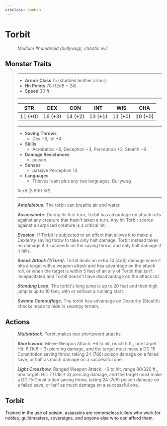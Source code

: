 ```yaml
---
cssclass: kanban
---
```


# Torbit
>*Medium #humanoid (bullywug), chaotic evil*
## Monster Traits
>___
>- **Armor Class** 15 (studded leather armor)
>- **Hit Points** 78 (12d8 + 24)
>- **Speed** 30 ft.
>___
>|STR|DEX|CON|INT|WIS|CHA|
>|:---:|:---:|:---:|:---:|:---:|:---:|
>|11 (+0)|16 (+3)|14 (+2)|13 (+1)|11 (+0)|10 (+0)|
>___
>- **Saving Throws**
>	 - Dex +6, Int +4
>- **Skills**
>	 - Acrobatics +6, Deception +3, Perception +3, Stealth +9
>- **Damage Resistances**
>	 - poison
>- **Senses**
>	 - passive Perception 13
>- **Languages**
>	 - Thieves' cant plus any two languages, Bullywug
>
> #cr8 (3,900 XP)
>___
>***Amphibious.*** The torbit can breathe air and water.  
>
>***Assassinate.*** During its first turn, Torbit has advantage on attack rolls against any creature that hasn't taken a turn. Any hit Torbit scores against a surprised creature is a critical hit.  
>
>***Evasion.*** If Torbit is subjected to an effect that allows it to make a Dexterity saving throw to take only half damage, Torbit instead takes no damage if it succeeds on the saving throw, and only half damage if it fails.  
>
>***Sneak Attack (1/Turn).*** Torbit deals an extra 14 (4d6) damage when it hits a target with a weapon attack and has advantage on the attack roll, or when the target is within 5 feet of an ally of Torbit that isn't incapacitated and Torbit doesn't have disadvantage on the attack roll.  
>
>***Standing Leap.*** The torbit's long jump is up to 20 feet and their high jump is up to 10 feet, with or without a running start.  
>
>***Swamp Camouflage.*** The torbit has advantage on Dexterity (Stealth) checks made to hide in swampy terrain.  
>
## Actions
>***Multiattack.*** Torbit makes two shortsword attacks.  
>
>***Shortsword.*** Melee Weapon Attack: +6 to hit, reach 5 ft., one target. Hit: 6 (1d6 + 3) piercing damage, and the target must make a DC 15 Constitution saving throw, taking 24 (7d6) poison damage on a failed save, or half as much damage on a successful one.  
>
>***Light Crossbow.*** Ranged Weapon Attack: +6 to hit, range 80/320 ft., one target. Hit: 7 (1d8 + 3) piercing damage, and the target must make a DC 15 Constitution saving throw, taking 24 (7d6) poison damage on a failed save, or half as much damage on a successful one.
## Torbit
Trained in the use of poison, assassins are remorseless killers who work for nobles, guildmasters, sovereigns, and anyone else who can afford them.